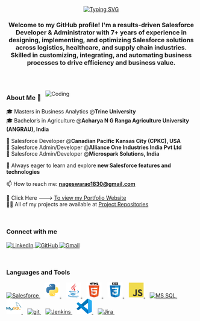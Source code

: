 <p align="center">
  <a href="https://git.io/typing-svg">
    <img src="https://readme-typing-svg.demolab.com?font=Fira+Code&weight=500&size=24&duration=3000&pause=1000&color=1fc700&center=true&vCenter=true&width=700&lines=Hi!%2C+I'm+Nageswara+Rao+Innamuri;Salesforce+Developer+%26+Administrator;Crafting+Solutions+with+Apex+%26+LWC;Automating+Business+Processes+for+Efficiency;Integrating+Systems+with+REST+%26+SOAP+APIs;Building+Scalable+Salesforce+Solutions;Salesforce+Certified+%7C+7%2B+Years+Experience;Let's+Innovate+on+Salesforce+Together!" alt="Typing SVG" />
  </a>
</p>



<h3 align="center">
Welcome to my GitHub profile! I'm a results-driven Salesforce Developer & Administrator with 7+ years of experience in designing, implementing, and optimizing Salesforce solutions across logistics, healthcare, and supply chain industries. Skilled in customizing, integrating, and automating business processes to drive efficiency and business value.
</h3>

<br><br>

<img align="right" alt="Coding" width="400" src="https://cdnb.artstation.com/p/assets/images/images/028/991/999/original/anna-havrylyukh-.gif?1596125112">

<h3>About Me 🚀</h3>

🎓 Masters in Business Analytics @**Trine University**  
🎓 Bachelor’s in Agriculture @**Acharya N G Ranga Agriculture University (ANGRAU), India**

💼 Salesforce Developer @**Canadian Pacific Kansas City (CPKC), USA**  
💼 Salesforce Admin/Developer @**Alliance One Industries India Pvt Ltd**  
💼 Salesforce Admin/Developer @**Microspark Solutions, India**

🌱 Always eager to learn and explore **new Salesforce features and technologies**

📫 How to reach me: **nageswarao1830@gmail.com**

📄 Click Here ---> [To view my Portfolio Website](https://nageswararao6330.github.io/)  
👨‍💻 All of my projects are available at [Project Repositories](https://github.com/nageswararao6330?tab=repositories)

<br/>

<h3 align="left">Connect with me</h3>
<p align="left">
  <a href="https://linkedin.com/in/your-innamuri-nageswara-rao" target="blank">
    <img align="center" src="https://raw.githubusercontent.com/rahuldkjain/github-profile-readme-generator/master/src/images/icons/Social/linked-in-alt.svg" alt="LinkedIn" height="30" width="40" />
  </a>
  <a href="https://github.com/nageswararao6330" target="blank">
    <img align="center" src="https://raw.githubusercontent.com/rahuldkjain/github-profile-readme-generator/master/src/images/icons/Social/github.svg" alt="GitHub" height="30" width="40" />
  </a>
  <a href="mailto:nageswarao1830@gmail.com" target="blank">
    <img align="center" src="https://cdn.jsdelivr.net/npm/simple-icons@v3/icons/gmail.svg" alt="Gmail" height="30" width="40" />
  </a>
</p>

<br/>
<h3 align="left">Languages and Tools</h3>

<p align="left">
  <!-- Salesforce -->
  <a href="https://www.salesforce.com/" target="_blank" rel="noreferrer">
    <img src="https://img.icons8.com/color/48/000000/salesforce.png" alt="Salesforce" height="50"/>
  </a> &nbsp;&nbsp;
  
  <!-- Python -->
  <a href="https://www.python.org" target="_blank" rel="noreferrer">
    <img src="https://raw.githubusercontent.com/devicons/devicon/master/icons/python/python-original.svg" alt="Python" height="40"/>
  </a> &nbsp;&nbsp;
  
  <!-- Java -->
  <a href="https://www.java.com/" target="_blank" rel="noreferrer">
    <img src="https://raw.githubusercontent.com/devicons/devicon/master/icons/java/java-original.svg" alt="Java" height="40"/>
  </a> &nbsp;&nbsp;
  
  <!-- HTML -->
  <a href="https://developer.mozilla.org/en-US/docs/Web/HTML" target="_blank" rel="noreferrer">
    <img src="https://raw.githubusercontent.com/devicons/devicon/master/icons/html5/html5-original-wordmark.svg" alt="HTML" height="40"/>
  </a> &nbsp;&nbsp;
  
  <!-- CSS -->
  <a href="https://developer.mozilla.org/en-US/docs/Web/CSS" target="_blank" rel="noreferrer">
    <img src="https://raw.githubusercontent.com/devicons/devicon/master/icons/css3/css3-original-wordmark.svg" alt="CSS" height="40"/>
  </a> &nbsp;&nbsp;

  <!-- JavaScript -->
  <a href="https://developer.mozilla.org/en-US/docs/Web/JavaScript" target="_blank" rel="noreferrer">
    <img src="https://raw.githubusercontent.com/devicons/devicon/master/icons/javascript/javascript-original.svg" alt="JavaScript" height="40"/>
    </a> &nbsp;&nbsp;
    
  <!-- SQL Server -->
  <a href="https://www.microsoft.com/en-us/sql-server" target="_blank" rel="noreferrer">
    <img src="https://www.svgrepo.com/show/303229/microsoft-sql-server-logo.svg" alt="MS SQL" height="40"/>
  </a> &nbsp;&nbsp;
  
  <!-- MySQL -->
  <a href="https://www.mysql.com" target="_blank" rel="noreferrer">
    <img src="https://raw.githubusercontent.com/devicons/devicon/master/icons/mysql/mysql-original-wordmark.svg" alt="MySQL" height="40"/>
  </a> &nbsp;&nbsp;
  
  <!-- Git -->
  <a href="https://git-scm.com/" target="_blank" rel="noreferrer">
    <img src="https://www.vectorlogo.zone/logos/git-scm/git-scm-icon.svg" alt="git" width="40" height="40"/>
  </a> &nbsp;&nbsp;
  
  <!-- Jenkins -->
  <a href="https://www.jenkins.io" target="_blank" rel="noreferrer">
    <img src="https://www.vectorlogo.zone/logos/jenkins/jenkins-icon.svg" alt="Jenkins" height="40"/>
  </a> &nbsp;&nbsp;
  
  <!-- VS Code -->
  <a href="https://code.visualstudio.com/" target="_blank" rel="noreferrer">
    <img src="https://raw.githubusercontent.com/devicons/devicon/master/icons/vscode/vscode-original.svg" alt="VS Code" height="40"/>
  </a> &nbsp;&nbsp;
  
  <!-- Jira -->
  <a href="https://www.atlassian.com/software/jira" target="_blank" rel="noreferrer">
    <img src="https://www.vectorlogo.zone/logos/atlassian_jira/atlassian_jira-icon.svg" alt="Jira" height="40"/>
  </a> &nbsp;&nbsp;
  
  </a>
</p>


